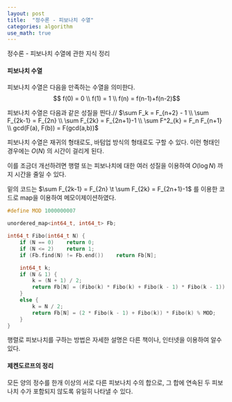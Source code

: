```yaml
---
layout: post
title:  "정수론 - 피보나치 수열"
categories: algorithm
use_math: true
---
```


정수론 - 피보나치 수열에 관한 지식 정리

#### 피보나치 수열
피보나치 수열은 다음을 만족하는 수열을 의미한다.
$$ f(0) = 0 \\ f(1) = 1 \\ f(n) = f(n-1)+f(n-2)$$

피보나치 수열은 다음과 같은 성질을 띈다.//
$\sum F_k = F_{n+2} - 1 \\
\sum F_{2k-1} = F_{2n} \\
\sum F_{2k} = F_{2n+1}-1 \\
\sum F^2_{k} = F_n F_{n+1} \\
gcd(F(a), F(b)) = F(gcd(a,b))$



피보나치 수열은 재귀의 형태로도, 바텀업 방식의 형태로도 구할 수 있다.
이런 형태인 경우에는 $O(N)$ 의 시간이 걸리게 된다. 

이를 조금더 개선하려면 행렬 또는 피보나치에 대한 여러 성질을 이용하여 $O(\log N)$ 까지 시간을 줄일 수 있다.

밑의 코드는 $\sum F_{2k-1} = F_{2n} \t \sum F_{2k} = F_{2n+1}-1$ 를 이용한 코드로 map을 이용하여 메모이제이션하였다.

~~~cpp
#define MOD 1000000007

unordered_map<int64_t, int64_t> Fb;

int64_t Fibo(int64_t N) {
    if (N == 0)    return 0;
    if (N <= 2)    return 1;
    if (Fb.find(N) != Fb.end())    return Fb[N];

    int64_t k;
    if (N & 1) {
        k = (N + 1) / 2;
        return Fb[N] = (Fibo(k) * Fibo(k) + Fibo(k - 1) * Fibo(k - 1)) % MOD;
    }
    else {
        k = N / 2;
        return Fb[N] = (2 * Fibo(k - 1) + Fibo(k)) * Fibo(k) % MOD;
    }
}
~~~

행렬로 피보나치를 구하는 방법은 자세한 설명은 다른 책이나, 인터넷을 이용하여 알수 있다.

#### 제켄도르프의 정리
모든 양의 정수를 한개 이상의 서로 다른 피보나치 수의 합으로, 그 합에 연속된 두 피보나치 수가 포함되지 않도록 유일히 나타낼 수 있다.